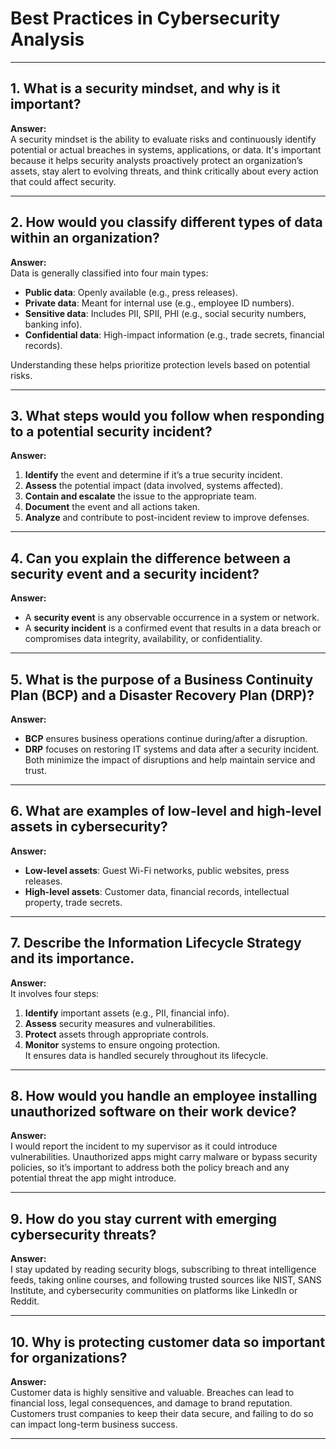 # Best Practices in Cybersecurity Analysis

---

## 1. What is a security mindset, and why is it important?
**Answer:**  
A security mindset is the ability to evaluate risks and continuously identify potential or actual breaches in systems, applications, or data. It's important because it helps security analysts proactively protect an organization’s assets, stay alert to evolving threats, and think critically about every action that could affect security.

---

## 2. How would you classify different types of data within an organization?
**Answer:**  
Data is generally classified into four main types:
- **Public data**: Openly available (e.g., press releases).
- **Private data**: Meant for internal use (e.g., employee ID numbers).
- **Sensitive data**: Includes PII, SPII, PHI (e.g., social security numbers, banking info).
- **Confidential data**: High-impact information (e.g., trade secrets, financial records).

Understanding these helps prioritize protection levels based on potential risks.

---

## 3. What steps would you follow when responding to a potential security incident?
**Answer:**
1. **Identify** the event and determine if it’s a true security incident.
2. **Assess** the potential impact (data involved, systems affected).
3. **Contain and escalate** the issue to the appropriate team.
4. **Document** the event and all actions taken.
5. **Analyze** and contribute to post-incident review to improve defenses.

---

## 4. Can you explain the difference between a security event and a security incident?
**Answer:**  
- A **security event** is any observable occurrence in a system or network.  
- A **security incident** is a confirmed event that results in a data breach or compromises data integrity, availability, or confidentiality.

---

## 5. What is the purpose of a Business Continuity Plan (BCP) and a Disaster Recovery Plan (DRP)?
**Answer:**  
- **BCP** ensures business operations continue during/after a disruption.  
- **DRP** focuses on restoring IT systems and data after a security incident.  
Both minimize the impact of disruptions and help maintain service and trust.

---

## 6. What are examples of low-level and high-level assets in cybersecurity?
**Answer:**  
- **Low-level assets**: Guest Wi-Fi networks, public websites, press releases.  
- **High-level assets**: Customer data, financial records, intellectual property, trade secrets.

---

## 7. Describe the Information Lifecycle Strategy and its importance.
**Answer:**  
It involves four steps:
1. **Identify** important assets (e.g., PII, financial info).
2. **Assess** security measures and vulnerabilities.
3. **Protect** assets through appropriate controls.
4. **Monitor** systems to ensure ongoing protection.  
It ensures data is handled securely throughout its lifecycle.

---

## 8. How would you handle an employee installing unauthorized software on their work device?
**Answer:**  
I would report the incident to my supervisor as it could introduce vulnerabilities. Unauthorized apps might carry malware or bypass security policies, so it’s important to address both the policy breach and any potential threat the app might introduce.

---

## 9. How do you stay current with emerging cybersecurity threats?
**Answer:**  
I stay updated by reading security blogs, subscribing to threat intelligence feeds, taking online courses, and following trusted sources like NIST, SANS Institute, and cybersecurity communities on platforms like LinkedIn or Reddit.

---

## 10. Why is protecting customer data so important for organizations?
**Answer:**  
Customer data is highly sensitive and valuable. Breaches can lead to financial loss, legal consequences, and damage to brand reputation. Customers trust companies to keep their data secure, and failing to do so can impact long-term business success.

---
